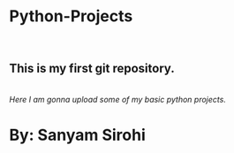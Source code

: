 # Python-Projects
<br>
<h2>This is my first git repository.</h2>
<br>
<i>Here I am gonna upload some of my basic python projects.</i>
<br>
<h1 color="red">By: Sanyam Sirohi</h1>
